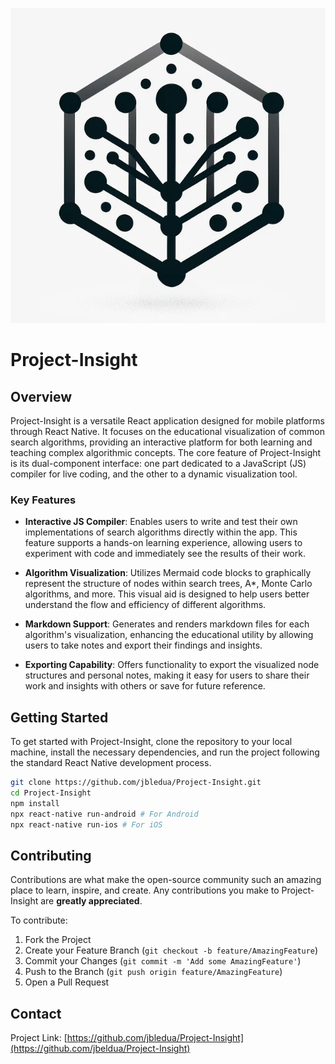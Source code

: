 ![Project Insigh Logo](Project-Insight.png)
# Project-Insight

## Overview
Project-Insight is a versatile React application designed for mobile platforms through React Native. It focuses on the educational visualization of common search algorithms, providing an interactive platform for both learning and teaching complex algorithmic concepts. The core feature of Project-Insight is its dual-component interface: one part dedicated to a JavaScript (JS) compiler for live coding, and the other to a dynamic visualization tool.

### Key Features

- **Interactive JS Compiler**: Enables users to write and test their own implementations of search algorithms directly within the app. This feature supports a hands-on learning experience, allowing users to experiment with code and immediately see the results of their work.

- **Algorithm Visualization**: Utilizes Mermaid code blocks to graphically represent the structure of nodes within search trees, A*, Monte Carlo algorithms, and more. This visual aid is designed to help users better understand the flow and efficiency of different algorithms.

- **Markdown Support**: Generates and renders markdown files for each algorithm's visualization, enhancing the educational utility by allowing users to take notes and export their findings and insights.

- **Exporting Capability**: Offers functionality to export the visualized node structures and personal notes, making it easy for users to share their work and insights with others or save for future reference.

## Getting Started

To get started with Project-Insight, clone the repository to your local machine, install the necessary dependencies, and run the project following the standard React Native development process.

```bash
git clone https://github.com/jbledua/Project-Insight.git
cd Project-Insight
npm install
npx react-native run-android # For Android
npx react-native run-ios # For iOS
```

## Contributing

Contributions are what make the open-source community such an amazing place to learn, inspire, and create. Any contributions you make to Project-Insight are **greatly appreciated**.

To contribute:

1. Fork the Project
2. Create your Feature Branch (`git checkout -b feature/AmazingFeature`)
3. Commit your Changes (`git commit -m 'Add some AmazingFeature'`)
4. Push to the Branch (`git push origin feature/AmazingFeature`)
5. Open a Pull Request



## Contact



Project Link: [https://github.com/jbledua/Project-Insight](https://github.com/jbeldua/Project-Insight)
